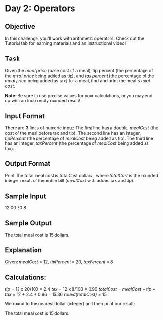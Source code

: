 # Day 2: Operators

## Objective 
In this challenge, you'll work with arithmetic operators. Check out the Tutorial tab for learning materials and an instructional video!

## Task 
Given the <em>meal price</em> (base cost of a meal), tip percent (the percentage of the <em>meal price</em> being added as tip), and <em>tax percent</em> (the percentage of the <em>meal price</em> being added as tax) for a meal, find and print the meal's <em>total cost</em>.

**Note:** Be sure to use precise values for your calculations, or you may end up with an incorrectly rounded result!

## Input Format

There are <strong>3</strong> lines of numeric input: 
The first line has a double, <em>mealCost</em> (the cost of the meal before tax and tip). 
The second line has an integer, <em>tipPercent</em> (the percentage of <em>mealCost</em> being added as tip). 
The third line has an integer, <em>taxPercent</em> (the percentage of <em>mealCost</em> being added as tax).

## Output Format

Print The total meal cost is totalCost dollars., where <em>totalCost</em> is the rounded integer result of the entire bill (<em>mealCost</em> with added tax and tip).

## Sample Input

12.00
20
8

## Sample Output

The total meal cost is 15 dollars.

## Explanation

Given: 
<em>mealCost</em> = 12, <em>tipPercent</em> = 20, <em>taxPercent</em> = 8 

## Calculations: 
<em>tip</em> = 12 x 20/100 = 2.4
<em>tax</em> = 12 x 8/100 = 0.96
<em>totalCost</em> = <em>mealCost</em> + <em>tip</em> + <em>tax</em> = 12 + 2.4 + 0.96 = 15.36
<em>round(totalCost)</em> = 15
 
We round  to the nearest dollar (integer) and then print our result:

The total meal cost is 15 dollars.
